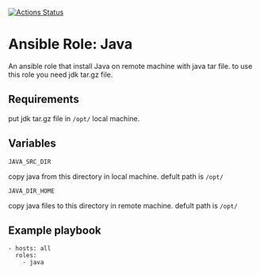 [![Actions Status](https://github.com/ghand/ansible-role-java/workflows/CI/badge.svg)](https://github.com/ghanad/ansible-role-java/actions)


Ansible Role: Java
=========

An ansible role that install Java on remote machine with java tar file. to use this role you need jdk tar.gz file.

Requirements
------------

put jdk tar.gz file in `/opt/` local machine.


Variables
-----------
```JAVA_SRC_DIR```

copy java from this directory in local machine. defult path is `/opt/`

```JAVA_DIR_HOME```

copy java files to this directory in remote machine. defult path is `/opt/`

Example playbook
-------------
```
- hosts: all
  roles:
    - java
```
